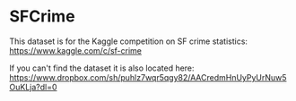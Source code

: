 # SFCrime

This dataset is for the Kaggle competition on SF crime statistics:
https://www.kaggle.com/c/sf-crime

If you can't find the dataset it is also located here:
https://www.dropbox.com/sh/puhlz7wqr5qgy82/AACredmHnUyPyUrNuw5OuKLja?dl=0
